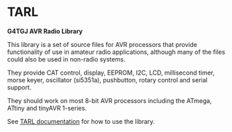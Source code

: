 # TARL
**G4TGJ AVR Radio Library**
 
This library is a set of source files for AVR processors that provide functionality of use in amateur radio applications, although many of the files could also be used in 
non-radio systems.

They provide CAT control, display, EEPROM, I2C, LCD, millisecond timer, morse keyer, oscillator (si5351a), pushbutton, rotary control and serial support.

They should work on most 8-bit AVR processors including the ATmega, ATtiny and tinyAVR 1-series.

See [TARL documentation](https://g4tgj.github.io/TARLdocs) for how to use the library.
